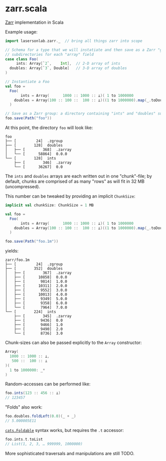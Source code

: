 # zarr.scala

[Zarr] implementation in Scala

Example usage:

```scala
import lasersonlab.zarr._  // bring all things zarr into scope

// Schema for a type that we will instatiate and then save as a Zarr "group" (a top-level directory with
// subdirectories for each "array" field
case class Foo(
     ints: Array[`2`,    Int],  // 2-D array of ints
  doubles: Array[`3`, Double]   // 3-D array of doubles
)

// Instantiate a Foo
val foo =
  Foo(
       ints = Array(      1000 :: 1000 :: ⊥)( 1 to 1000000                 : _*),
    doubles = Array(100 :: 100 ::  100 :: ⊥)((1 to 1000000).map(_.toDouble): _*)
  )

// Save as a Zarr group: a directory containing "ints" and "doubles" subdirectories, each a Zarr array:
foo.save(Path("foo"))
```

At this point, the directory `foo` will look like:

```
foo
├── [         24]  .zgroup
├── [        128]  doubles
│   ├── [        368]  .zarray
│   └── [      58864]  0.0.0
└── [        128]  ints
    ├── [        346]  .zarray
    └── [      36267]  0.0
```

The `ints` and `doubles` arrays are each written out in one "chunk"-file; by default, chunks are comprised of as many "rows" as will fit in 32 MB (uncompressed).

This number can be tweaked by providing an implicit `ChunkSize`:

```scala
implicit val chunkSize: ChunkSize = 1 MB

val foo =
  Foo(
       ints = Array(      1000 :: 1000 :: ⊥)( 1 to 1000000                 : _*),
    doubles = Array(100 :: 100 ::  100 :: ⊥)((1 to 1000000).map(_.toDouble): _*)
  )

foo.save(Path("foo.1m"))
```

yields:

```
zarr/foo.1m
├── [         24]  .zgroup
├── [        352]  doubles
│   ├── [        367]  .zarray
│   ├── [      10858]  0.0.0
│   ├── [       9814]  1.0.0
│   ├── [      10311]  2.0.0
│   ├── [       9552]  3.0.0
│   ├── [      10013]  4.0.0
│   ├── [       9349]  5.0.0
│   ├── [       9358]  6.0.0
│   └── [       7964]  7.0.0
└── [        224]  ints
    ├── [        345]  .zarray
    ├── [       9436]  0.0
    ├── [       9466]  1.0
    ├── [       9490]  2.0
    └── [       8736]  3.0
```

Chunk-sizes can also be passed explicitly to the `Array` constructor:

```scala
Array(
  1000 :: 1000 :: ⊥,
   500 ::  100 :: ⊥
)(
  1 to 1000000: _*
)
```

Random-accesses can be performed like:

```scala
foo.ints(123 :: 456 :: ⊥)
// 123457
```

"Folds" also work:

```scala
foo.doubles.foldLeft(0.0)(_ + _)
// 5.000005E11
```

[`cats.Foldable`] syntax works, but requires the `.t` accessor:

```scala
foo.ints.t.toList
// List(1, 2, 3, … 999999, 1000000)
```

More sophisticated traversals and manipulations are still TODO.

[Zarr]: https://zarr.readthedocs.io/en/stable/
[`cats.Foldable`]: https://typelevel.org/cats/typeclasses/foldable.html
